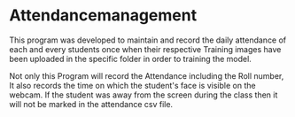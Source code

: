 # Attendancemanagement
This program was developed to maintain and record the daily attendance of each and every students once when their respective Training images have been uploaded in the specific folder in order to training the model.

Not only this Program will record the Attendance including the Roll number, It also records  the time on which the student's face is visible on the webcam.
If the student was away from the screen during the class then it will not be marked in the attendance csv file.
